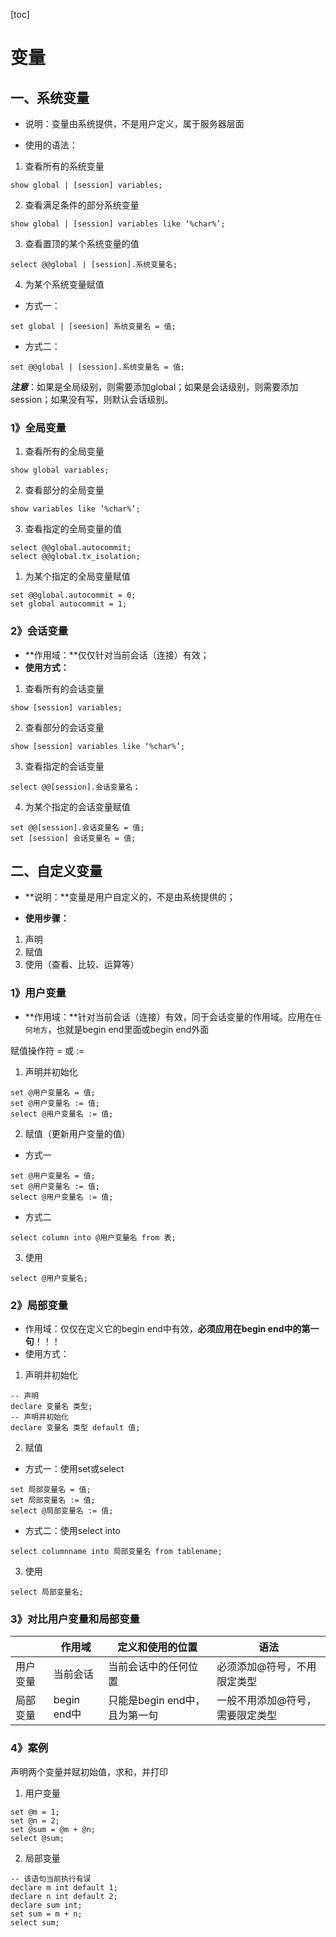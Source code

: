 [toc]

# 变量

## 一、系统变量

- 说明：变量由系统提供，不是用户定义，属于服务器层面

- 使用的语法：

1. 查看所有的系统变量

```mysql
show global | [session] variables;
```

2. 查看满足条件的部分系统变量

```mysql
show global | [session] variables like ‘%char%’;
```

3. 查看置顶的某个系统变量的值

```mysql
select @@global | [session].系统变量名;
```

4. 为某个系统变量赋值

- 方式一：

```mysql
set global | [seesion] 系统变量名 = 值;
```

- 方式二：

```mysql
set @@global | [session].系统变量名 = 值;
```

***注意***：如果是全局级别，则需要添加global；如果是会话级别，则需要添加session；如果没有写，则默认会话级别。

### 1》全局变量

1. 查看所有的全局变量

```mysql
show global variables;
```

2. 查看部分的全局变量

```mysql
show variables like ’%char%’;
```

3. 查看指定的全局变量的值

```mysql
select @@global.autocommit;
select @@global.tx_isolation;
```

1. 为某个指定的全局变量赋值

```mysql
set @@global.autocommit = 0;
set global autocommit = 1;
```

### 2》会话变量

- **作用域：**仅仅针对当前会话（连接）有效；
- **使用方式：**

1. 查看所有的会话变量

```mysql
show [session] variables;
```

2. 查看部分的会话变量

```mysql
show [session] variables like ‘%char%’;
```

3. 查看指定的会话变量

```mysql
select @@[session].会话变量名；
```

4. 为某个指定的会话变量赋值

```mysql
set @@[session].会话变量名 = 值;
set [session] 会话变量名 = 值;
```

## 二、自定义变量

- **说明：**变量是用户自定义的，不是由系统提供的；

- **使用步骤：**

1.    声明
2.    赋值
3.    使用（查看、比较、运算等）

### 1》用户变量

- **作用域：**针对当前会话（连接）有效，同于会话变量的作用域。应用在`任何地方`，也就是begin end里面或begin end外面

赋值操作符 = 或 :=

1. 声明并初始化

```mysql
set @用户变量名 = 值;
set @用户变量名 := 值;
select @用户变量名 := 值;
```

2. 赋值（更新用户变量的值）

- 方式一

```mysql
set @用户变量名 = 值;
set @用户变量名 := 值;
select @用户变量名 := 值;
```

- 方式二

```mysql
select column into @用户变量名 from 表;
```

3. 使用

```mysql
select @用户变量名;
```

### 2》局部变量

- 作用域：仅仅在定义它的begin end中有效，**必须应用在begin end中的第一句**！！！
- 使用方式：

1. 声明并初始化

```mysql
-- 声明
declare 变量名 类型;
-- 声明并初始化
declare 变量名 类型 default 值;
```

2. 赋值

- 方式一：使用set或select

```mysql
set 局部变量名 = 值;
set 局部变量名 := 值;
select @局部变量名 := 值;
```

- 方式二：使用select into

```mysql
select columnname into 局部变量名 from tablename;
```

3. 使用

```mysql
select 局部变量名;
```

### 3》对比用户变量和局部变量

|          | 作用域      | 定义和使用的位置              | 语法                            |
| -------- | ----------- | ----------------------------- | ------------------------------- |
| 用户变量 | 当前会话    | 当前会话中的任何位置          | 必须添加@符号，不用限定类型     |
| 局部变量 | begin end中 | 只能是begin end中，且为第一句 | 一般不用添加@符号，需要限定类型 |

### 4》案例

声明两个变量并赋初始值，求和，并打印

1. 用户变量

```mysql
set @m = 1;
set @n = 2;
set @sum = @m + @n;
select @sum;
```

2. 局部变量

```mysql
-- 该语句当前执行有误
declare m int default 1;
declare n int default 2;
declare sum int;
set sum = m + n;
select sum;
```













